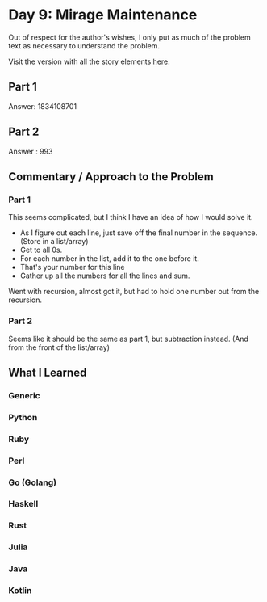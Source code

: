 # Day 9: Mirage Maintenance

Out of respect for the author's wishes, I only put as much of the problem text as necessary to understand the problem.

Visit the version with all the story elements [here](https://adventofcode.com/2023/day/9).

## Part 1
Answer: 1834108701
## Part 2
Answer : 993
## Commentary / Approach to the Problem
### Part 1
This seems complicated, but I think I have an idea of how I would solve it. 

- As I figure out each line, just save off the final number in the sequence. (Store in a list/array) 
- Get to all 0s. 
- For each number in the list, add it to the one before it. 
- That's your number for this line
- Gather up all the numbers for all the lines and sum.

Went with recursion, almost got it, but had to hold one number out from the recursion.
### Part 2
Seems like it should be the same as part 1, but subtraction instead. (And from the front of the list/array)
## What I Learned

### Generic

### Python

### Ruby

### Perl

### Go (Golang)

### Haskell

### Rust

### Julia

### Java

### Kotlin
    